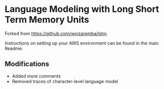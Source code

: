 Language Modeling with Long Short Term Memory Units
============================
Forked from https://github.com/wojzaremba/lstm.

Instructions on setting up your AWS environment can be found in the main Readme.

Modifications
--------------
* Added more comments
* Removed traces of character-level language model
